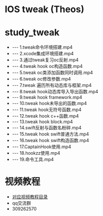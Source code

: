 # IOS tweak (Theos)
# study_tweak
* --- 1.tweak命令环境搭建.mp4
* --- 2.xcode集成环境搭建.mp4
* --- 3.通过tweak复习oc反射.mp4
* --- 4.tweak hook oc构造函数.mp4
* --- 5.tweak oc类添加函数同时调用.mp4
* --- 6.tweak oc修改参数.mp4
* --- 7.tweak 遍历所有动态库与框架.mp4
* --- 8.tweak hook动态库导入导出函数.mp4
* --- 9.tweak hook framework.mp4
* --- 10.tweak hook未导出的函数.mp4
* --- 11.tweak hook无符号函数.mp4
* --- 12.tweak hook c++函数.mp4
* --- 13.tweak hook block.mp4
* --- 14.swift反射与函数名粉碎.mp4
* --- 15.tweak hook swift普通方法.mp4
* --- 16.tweak hook swift构造函数.mp4
* --- 17.CaptainHook使用.mp4
* --- 18.hookzz使用.mp4
* --- 19.命令工具.mp4

# 视频教程
* [对应视频教程目录](https://github.com/haidragon/haidragon_study)
* qq交流群 
* 309262570 
